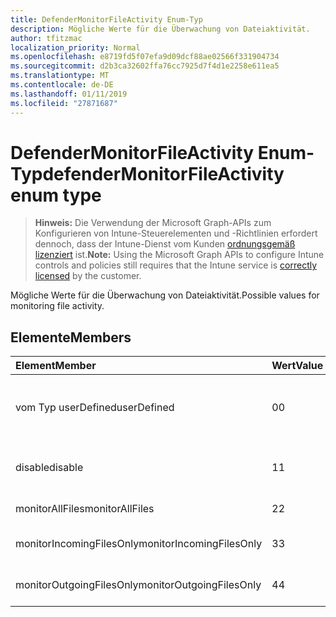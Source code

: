 ```yaml
---
title: DefenderMonitorFileActivity Enum-Typ
description: Mögliche Werte für die Überwachung von Dateiaktivität.
author: tfitzmac
localization_priority: Normal
ms.openlocfilehash: e8719fd5f07efa9d09dcf88ae02566f331904734
ms.sourcegitcommit: d2b3ca32602ffa76cc7925d7f4d1e2258e611ea5
ms.translationtype: MT
ms.contentlocale: de-DE
ms.lasthandoff: 01/11/2019
ms.locfileid: "27871687"
---
```

# <a name="defendermonitorfileactivity-enum-type"></a><span data-ttu-id="b7398-103">DefenderMonitorFileActivity Enum-Typ</span><span class="sxs-lookup"><span data-stu-id="b7398-103">defenderMonitorFileActivity enum type</span></span>

> <span data-ttu-id="b7398-104">**Hinweis:** Die Verwendung der Microsoft Graph-APIs zum Konfigurieren von Intune-Steuerelementen und -Richtlinien erfordert dennoch, dass der Intune-Dienst vom Kunden [ordnungsgemäß lizenziert](https://go.microsoft.com/fwlink/?linkid=839381) ist.</span><span class="sxs-lookup"><span data-stu-id="b7398-104">**Note:** Using the Microsoft Graph APIs to configure Intune controls and policies still requires that the Intune service is [correctly licensed](https://go.microsoft.com/fwlink/?linkid=839381) by the customer.</span></span>

<span data-ttu-id="b7398-105">Mögliche Werte für die Überwachung von Dateiaktivität.</span><span class="sxs-lookup"><span data-stu-id="b7398-105">Possible values for monitoring file activity.</span></span>
## <a name="members"></a><span data-ttu-id="b7398-106">Elemente</span><span class="sxs-lookup"><span data-stu-id="b7398-106">Members</span></span>
|<span data-ttu-id="b7398-107">Element</span><span class="sxs-lookup"><span data-stu-id="b7398-107">Member</span></span>|<span data-ttu-id="b7398-108">Wert</span><span class="sxs-lookup"><span data-stu-id="b7398-108">Value</span></span>|<span data-ttu-id="b7398-109">Beschreibung</span><span class="sxs-lookup"><span data-stu-id="b7398-109">Description</span></span>|
|:---|:---|:---|
|<span data-ttu-id="b7398-110">vom Typ userDefined</span><span class="sxs-lookup"><span data-stu-id="b7398-110">userDefined</span></span>|<span data-ttu-id="b7398-111">0</span><span class="sxs-lookup"><span data-stu-id="b7398-111">0</span></span>|<span data-ttu-id="b7398-112">User-Defined, Standardwert, keine beabsichtigt.</span><span class="sxs-lookup"><span data-stu-id="b7398-112">User Defined, default value, no intent.</span></span>|
|<span data-ttu-id="b7398-113">disable</span><span class="sxs-lookup"><span data-stu-id="b7398-113">disable</span></span>|<span data-ttu-id="b7398-114">1</span><span class="sxs-lookup"><span data-stu-id="b7398-114">1</span></span>|<span data-ttu-id="b7398-115">Überwachen der Dateiaktivität zu deaktivieren.</span><span class="sxs-lookup"><span data-stu-id="b7398-115">Disable monitoring file activity.</span></span>|
|<span data-ttu-id="b7398-116">monitorAllFiles</span><span class="sxs-lookup"><span data-stu-id="b7398-116">monitorAllFiles</span></span>|<span data-ttu-id="b7398-117">2</span><span class="sxs-lookup"><span data-stu-id="b7398-117">2</span></span>|<span data-ttu-id="b7398-118">Überwachen Sie alle Dateien.</span><span class="sxs-lookup"><span data-stu-id="b7398-118">Monitor all files.</span></span>|
|<span data-ttu-id="b7398-119">monitorIncomingFilesOnly</span><span class="sxs-lookup"><span data-stu-id="b7398-119">monitorIncomingFilesOnly</span></span>|<span data-ttu-id="b7398-120">3</span><span class="sxs-lookup"><span data-stu-id="b7398-120">3</span></span>| <span data-ttu-id="b7398-121">Nur eingehende Dateien zu überwachen.</span><span class="sxs-lookup"><span data-stu-id="b7398-121">Monitor incoming files only.</span></span>|
|<span data-ttu-id="b7398-122">monitorOutgoingFilesOnly</span><span class="sxs-lookup"><span data-stu-id="b7398-122">monitorOutgoingFilesOnly</span></span>|<span data-ttu-id="b7398-123">4</span><span class="sxs-lookup"><span data-stu-id="b7398-123">4</span></span>|<span data-ttu-id="b7398-124">Nur ausgehende Dateien zu überwachen.</span><span class="sxs-lookup"><span data-stu-id="b7398-124">Monitor outgoing files only.</span></span>|



